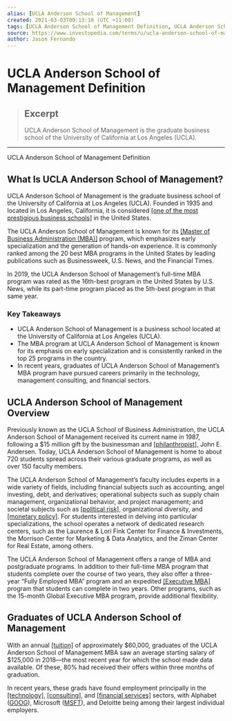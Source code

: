 ```yaml
---
alias: [UCLA Anderson School of Management]
created: 2021-03-03T00:13:10 (UTC +11:00)
tags: [UCLA Anderson School of Management Definition, UCLA Anderson School of Management Definition]
source: https://www.investopedia.com/terms/u/ucla-anderson-school-of-management.asp
author: Jason Fernando
---
```


# UCLA Anderson School of Management Definition

> ## Excerpt
> UCLA Anderson School of Management is the graduate business school of the University of California at Los Angeles (UCLA).

---

UCLA Anderson School of Management Definition
## What Is UCLA Anderson School of Management?

UCLA Anderson School of Management is the graduate business school of the University of California at Los Angeles (UCLA). Founded in 1935 and located in Los Angeles, California, it is considered [[one of the most prestigious business schools]](https://www.investopedia.com/articles/personal-finance/092815/insiders-guide-top-us-business-schools.asp) in the United States.

The UCLA Anderson School of Management is known for its [[Master of Business Administration (MBA)]](https://www.investopedia.com/terms/m/mba.asp) program, which emphasizes early specialization and the generation of hands-on experience. It is commonly ranked among the 20 best MBA programs in the United States by leading publications such as Businessweek, U.S. News, and the Financial Times.

In 2019, the UCLA Anderson School of Management’s full-time MBA program was rated as the 16th-best program in the United States by U.S. News, while its part-time program placed as the 5th-best program in that same year.

### Key Takeaways

-   UCLA Anderson School of Management is a business school located at the University of California at Los Angeles (UCLA).
-   The MBA program at UCLA Anderson School of Management is known for its emphasis on early specialization and is consistently ranked in the top 25 programs in the country.
-   In recent years, graduates of UCLA Anderson School of Management’s MBA program have pursued careers primarily in the technology, management consulting, and financial sectors.

## UCLA Anderson School of Management Overview

Previously known as the UCLA School of Business Administration, the UCLA Anderson School of Management received its current name in 1987, following a $15 million gift by the businessman and [[philanthropist]](https://www.investopedia.com/terms/p/philanthropy.asp), John E. Andersen. Today, UCLA Anderson School of Management is home to about 720 students spread across their various graduate programs, as well as over 150 faculty members.

The UCLA Anderson School of Management’s faculty includes experts in a wide variety of fields, including financial subjects such as accounting, angel investing, debt, and derivatives; operational subjects such as supply chain management, organizational behavior, and project management; and societal subjects such as [[political risk]](https://www.investopedia.com/terms/p/political-risk-insurance.asp), organizational diversity, and [[monetary policy]](https://www.investopedia.com/terms/m/monetarypolicy.asp). For students interested in delving into particular specializations, the school operates a network of dedicated research centers, such as the Laurence & Lori Fink Center for Finance & Investments, the Morrison Center for Marketing & Data Analytics, and the Ziman Center for Real Estate, among others.

The UCLA Anderson School of Management offers a range of MBA and postgraduate programs. In addition to their full-time MBA program that students complete over the course of two years, they also offer a three-year “Fully Employed MBA” program and an expedited [[Executive MBA]](https://www.investopedia.com/articles/personal-finance/022415/mba-vs-executive-mba-which-better.asp) program that students can complete in two years. Other programs, such as the 15-month Global Executive MBA program, provide additional flexibility.

## Graduates of UCLA Anderson School of Management

With an annual [[tuition]](https://www.investopedia.com/articles/personal-finance/062515/college-tuition-vs-investing-it-worth-it.asp) of approximately $60,000, graduates of the UCLA Anderson School of Management MBA saw an average starting salary of $125,000 in 2018—the most recent year for which the school made data available. Of these, 80% had received their offers within three months of graduation.

In recent years, these grads have found employment principally in the [[technology]](https://www.investopedia.com/terms/t/technology_sector.asp), [[consulting]](https://www.investopedia.com/articles/financialcareers/08/management-consulting.asp), and [[financial services]](https://www.investopedia.com/ask/answers/030315/what-financial-services-sector.asp) sectors, with Alphabet ([GOOG](http://investopedia.com/markets/quote?tvwidgetsymbol=GOOG)), Microsoft ([MSFT](https://www.investopedia.com/markets/quote?tvwidgetsymbol=MSFT)), and Deloitte being among their largest individual employers.
